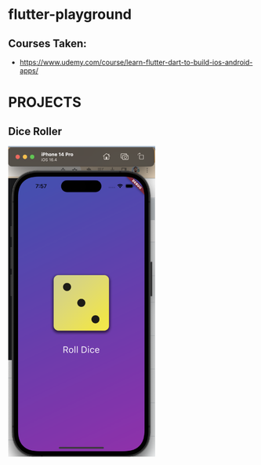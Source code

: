 # flutter-playground

## Courses Taken:
- https://www.udemy.com/course/learn-flutter-dart-to-build-ios-android-apps/


# PROJECTS

## Dice Roller

<img
  src="documentation/DiceRoller.png"
  alt="Alt text"
  title="Optional title"
  style="display: inline-block; margin: 0 auto; max-width: 300px">
